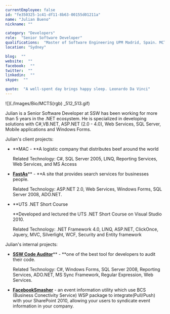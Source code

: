 ```yaml
---
currentEmployee: false
id: "fe350325-1c41-df11-8b63-00155d01211a"
name: "Julian Bueno"
nickname: ""

category: "Developers"
role:  "Senior Software Developer"
qualifications:  "Master of Software Engineering UPM Madrid, Spain. MCTS in web and windows"
location: "Sydney"

blog:  ""
website:  ""
facebook:  ""
twitter:  ""
linkedin:  ""
skype:  ""

quote:  "A well-spent day brings happy sleep. Leonardo Da Vinci"
---
```


 ![](./Images/Bio/MCTS(rgb) 
_512_513.gif) 

Julian is a Senior Software Developer at SSW has been working for more than 5 years in the .NET ecosystem. He is specialized in developing solutions with C#,VB.NET, ASP.NET (2.0 - 4.0), Web Services, SQL Server, Mobile applications and Windows Forms. 

Julian's client projects:

*   **MAC - **A logistic company that distributes beef around the world  

    Related Technology: C#, SQL Server 2005, LINQ, Reporting Services, Web Services, and MS Access 
*   [**FastAs**](http://www.fastas.com/)** - **A site that provides search services for businesses people.  

    Related Technology: ASP.NET 2.0, Web Services, Windows Forms, SQL Server 2008, ADO.NET. 
*   **UTS .NET Short Course  

    **Developed and lectured the UTS .NET Short Course on Visual Studio 2010.  

    Related Technology: .NET Framework 4.0, LINQ, ASP.NET, ClickOnce, Jquery, MVC, Silverlight, WCF, Security and Entity framework 

Julian's internal projects: 

*   [**SSW Code Auditor**](http://www.ssw.com.au/ssw/codeauditor/)** - **one of the best tool for developers to audit their code.  

    Related Technology: C#, Windows Forms, SQL Server 2008, Reporting Services, ADO.NET, MS Sync Framework, Regular Expression, Web Services. 
*   [**FacebookSmasher**](/Products/FacebookSmasher/Default.aspx) - an event information utility which use BCS (Business Conectivity Service) WSP package to integrate(Pull/Push) with your SharePoint 2010, allowing your users to syndicate event information in your company.